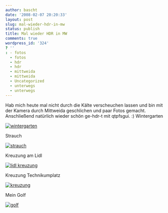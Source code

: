 ```yaml
---
author: bascht
date: '2008-02-07 20:20:33'
layout: post
slug: mal-wieder-hdr-in-mw
status: publish
title: Mal wieder HDR in MW
comments: true
wordpress_id: '324'
? ''
: - fotos
  - fotos
  - hdr
  - hdr
  - mittweida
  - mittweida
  - Uncategorized
  - unterwegs
  - unterwegs
---
```


Hab mich heute mal nicht durch die Kälte verscheuchen lassen und
bin mit der Kamera durch Mittweida geschlichen und paar Fotos
gemacht. Anschließend natürlich wieder schön ge-hdr-t mit qtpfsgui.
:)
Wintergarten

[![wintergarten](http://farm3.static.flickr.com/2307/2248282721_2435bba1d8.jpg)](http://www.bascht.com/fotos/photo/2248282721/wintergarten.html)

Strauch

[![strauch](http://farm3.static.flickr.com/2231/2248281751_11daefb4b5.jpg)](http://www.bascht.com/fotos/photo/2248281751/strauch.html)

Kreuzung am Lidl

[![lidl kreuzung](http://farm3.static.flickr.com/2160/2249074808_24a90c57b0.jpg)](http://www.bascht.com/fotos/photo/2249074808/lidl_kreuzung.html)

Kreuzung Technikumplatz

[![kreuzung](http://farm3.static.flickr.com/2220/2249073504_98e54d82bb.jpg)](http://www.bascht.com/fotos/photo/2249073504/kreuzung.html)

Mein Golf

[![golf](http://farm3.static.flickr.com/2052/2248277565_209b736fab.jpg)](http://www.bascht.com/fotos/photo/2248277565/golf.html)

 



